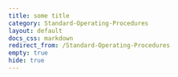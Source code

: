 ```yaml
---
title: some title
category: Standard-Operating-Procedures
layout: default
docs_css: markdown
redirect_from: /Standard-Operating-Procedures
empty: true
hide: true
---
```

